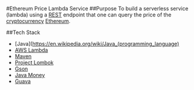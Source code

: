 #Ethereum Price Lambda Service
##Purpose
To build a serverless service (lambda) using a [REST](https://en.wikipedia.org/wiki/Representational_state_transfer) endpoint that one can query the price of the [cryptocurrency](https://en.wikipedia.org/wiki/Cryptocurrency) [Ethereum](https://en.wikipedia.org/wiki/Ethereum).

##Tech Stack
* [Java](https://en.wikipedia.org/wiki/Java_(programming_language)
* [AWS Lambda](https://en.wikipedia.org/wiki/AWS_Lambda)
* [Maven](https://en.wikipedia.org/wiki/Apache_Maven)
* [Project Lombok](https://projectlombok.org)
* [Gson](https://en.wikipedia.org/wiki/Gson)
* [Java Money](https://javamoney.github.io/)
* [Guava](https://en.wikipedia.org/wiki/Google_Guava)
